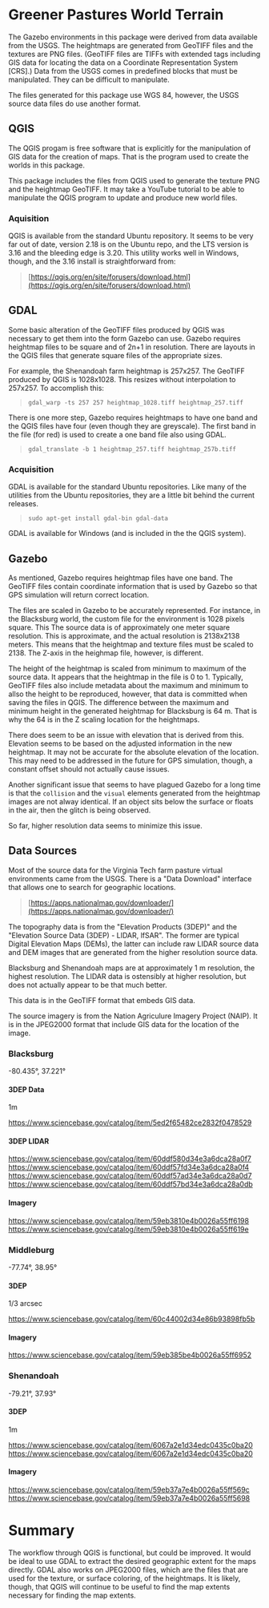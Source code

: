 # Greener Pastures World Terrain

The Gazebo environments in this package were derived from data available from the USGS.  The heightmaps are generated from GeoTIFF files and the textures are PNG files.  (GeoTIFF files are TIFFs with extended tags including GIS data for locating the data on a Coordinate Representation System [CRS].)  Data from the USGS comes in predefined blocks that must be manipulated.  They can be difficult to manipulate.

The files generated for this package use WGS 84, however, the USGS source data files do use another format.

## QGIS

The QGIS progam is free software that is explicitly for the manipulation of GIS data for the creation of maps.  That is the program used to create the worlds in this package.

This package includes the files from QGIS used to generate the texture PNG and the heightmap GeoTIFF.  It may take a YouTube tutorial to be able to manipulate the QGIS program to update and produce new world files.

### Aquisition

QGIS is available from the standard Ubuntu repository.  It seems to be very far out of date, version 2.18 is on the Ubuntu repo, and the LTS version is 3.16 and the bleeding edge is 3.20.  This utility works well in Windows, though, and the 3.16 install is straightforward from:
>[https://qgis.org/en/site/forusers/download.html](https://qgis.org/en/site/forusers/download.html)

## GDAL

Some basic alteration of the GeoTIFF files produced by QGIS was necessary to get them into the form Gazebo can use.  Gazebo requires heightmap files to be square and of 2n+1 in resolution.  There are layouts in the QGIS files that generate square files of the appropriate sizes.

For example, the Shenandoah farm heightmap is 257x257.  The GeoTIFF produced by QGIS is 1028x1028.  This resizes without interpolation to 257x257.  To accomplish this:
>`gdal_warp -ts 257 257 heightmap_1028.tiff heightmap_257.tiff`

There is one more step, Gazebo requires heightmaps to have one band and the QGIS files have four (even though they are greyscale).  The first band in the file (for red) is used to create a one band file also using GDAL.
>`gdal_translate -b 1 heightmap_257.tiff heightmap_257b.tiff`

### Acquisition

GDAL is available for the standard Ubuntu repositories.  Like many of the utilities from the Ubuntu repositories, they are a little bit behind the current releases.
>`sudo apt-get install gdal-bin gdal-data`

GDAL is available for Windows (and is included in the the QGIS system). 

## Gazebo

As mentioned, Gazebo requires heightmap files have one band.  The GeoTIFF files contain coordinate information that is used by Gazebo so that GPS simulation will return correct location.

The files are scaled in Gazebo to be accurately represented.  For instance, in the Blacksburg world, the custom file for the environment is 1028 pixels square.  This The source data is of approximately one meter square resolution.  This is approximate, and the actual resolution is 2138x2138 meters.  This means that the heightmap and texture files must be scaled to 2138.  The Z-axis in the heighmap file, however, is different.  

The height of the heightmap is scaled from minimum to maximum of the source data.  It appears that the heightmap in the file is 0 to 1.  Typically, GeoTIFF files also include metadata about the maximum and minimum to allso the height to be reproduced, however, that data is committed when saving the files in QGIS.  The difference between the maximum and minimum height in the generated heightmap for Blacksburg is 64 m.  That is why the 64 is in the Z scaling location for the heightmaps.  

There does seem to be an issue with elevation that is derived from this.  Elevation seems to be based on the adjusted information in the new heightmap.  It may not be accurate for the absolute elevation of the location.  This may need to be addressed in the future for GPS simulation, though, a constant offset should not actually cause issues.

Another significant issue that seems to have plagued Gazebo for a long time is that the `collision` and the `visual` elements generated from the heightmap images are not alway identical.  If an object sits below the surface or floats in the air, then the glitch is being observed.  

So far, higher resolution data seems to minimize this issue.

## Data Sources

Most of the source data for the Virginia Tech farm pasture virtual environments came from the USGS.  There is a "Data Download" interface that allows one to search for geographic locations.
>[https://apps.nationalmap.gov/downloader/](https://apps.nationalmap.gov/downloader/)

The topography data is from the "Elevation Products (3DEP)" and the "Elevation Source Data (3DEP) - LIDAR, lfSAR".  The former are typical Digital Elevation Maps (DEMs), the latter can include raw LIDAR source data and DEM images that are generated from the higher resolution source data.

Blacksburg and Shenandoah maps are at approximately 1 m resolution, the highest resolution.  The LIDAR data is ostensibly at higher resolution, but does not actually appear to be that much better.

This data is in the GeoTIFF format that embeds GIS data.

The source imagery is from the Nation Agriculure Imagery Project (NAIP).  It is in the JPEG2000 format that include GIS data for the location of the image.

### Blacksburg

-80.435°‎, 37.221°‎

#### 3DEP Data

1m

https://www.sciencebase.gov/catalog/item/5ed2f65482ce2832f0478529

#### 3DEP LIDAR

https://www.sciencebase.gov/catalog/item/60ddf580d34e3a6dca28a0f7
https://www.sciencebase.gov/catalog/item/60ddf57fd34e3a6dca28a0f4
https://www.sciencebase.gov/catalog/item/60ddf57ad34e3a6dca28a0d7
https://www.sciencebase.gov/catalog/item/60ddf57bd34e3a6dca28a0db

#### Imagery

https://www.sciencebase.gov/catalog/item/59eb3810e4b0026a55ff6198
https://www.sciencebase.gov/catalog/item/59eb3810e4b0026a55ff619e


### Middleburg

-77.74°‎, 38.95°‎

#### 3DEP

1/3 arcsec

https://www.sciencebase.gov/catalog/item/60c44002d34e86b93898fb5b

#### Imagery

https://www.sciencebase.gov/catalog/item/59eb385be4b0026a55ff6952

### Shenandoah

-79.21°‎, 37.93°‎

#### 3DEP

1m

https://www.sciencebase.gov/catalog/item/6067a2e1d34edc0435c0ba20
https://www.sciencebase.gov/catalog/item/6067a2e1d34edc0435c0ba20

#### Imagery

https://www.sciencebase.gov/catalog/item/59eb37a7e4b0026a55ff569c
https://www.sciencebase.gov/catalog/item/59eb37a7e4b0026a55ff5698



# Summary

The workflow through QGIS is functional, but could be improved.  It would be ideal to use GDAL to extract the desired geographic extent for the maps directly.  GDAL also works on JPEG2000 files, which are the files that are used for the texture, or surface coloring, of the heightmaps.  It is likely, though, that QGIS will continue to be useful to find the map extents necessary for finding the map extents.
